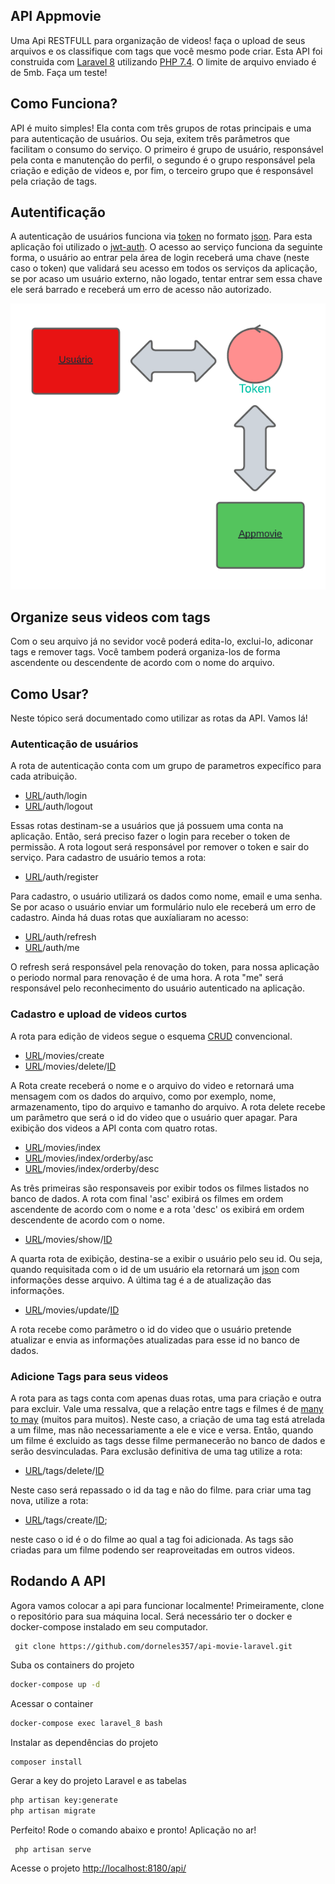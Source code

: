 ## API Appmovie
Uma Api RESTFULL para organização de videos! faça o upload de seus arquivos e os classifique com tags que você mesmo pode criar. Esta API foi construida com [Laravel 8](https://laravel.com/docs/8.x) utilizando [PHP 7.4](https://www.php.net/releases/7_4_0.php). O limite de arquivo enviado é de 5mb. Faça um teste!

## Como Funciona?
API é muito simples! Ela conta com três grupos de rotas principais e uma para autenticação de usuários. Ou seja, exitem três parâmetros que facilitam o consumo do serviço. O primeiro é grupo de usuário, responsável pela conta e manutenção do perfil, o segundo é o grupo responsável pela criação e edição de videos e, por fim, o terceiro grupo que é responsável pela criação de tags.

## Autentificação
A autenticação de usuários funciona via [token](https://pt.wikipedia.org/wiki/Token_(chave_eletr%C3%B4nica)) no formato [json](https://www.json.org/json-en.htmljwt-). Para esta aplicação foi utilizado o [jwt-auth](https://jwt-auth.readthedocs.io/en/develop/). O acesso ao serviço funciona da seguinte forma, o usuário ao entrar pela  área de login receberá uma chave (neste caso o token) que validará seu acesso em todos os serviços da aplicação, se por acaso um usuário externo, não logado, tentar entrar sem essa chave ele será barrado e receberá um erro de acesso não autorizado.

<img src="./public/img/api-auth.png" alt="sequência" width="600">

## Organize seus videos com tags
Com o seu arquivo já no sevidor você poderá edita-lo, exclui-lo, adiconar tags e remover tags. Você tambem poderá organiza-los de forma ascendente ou descendente de acordo com o nome do arquivo.

## Como Usar?
Neste tópico será documentado como utilizar as rotas da API. Vamos lá!
### Autenticação de usuários
A rota de autenticação conta com um grupo de parametros expecífico para cada atribuição.

* [URL](http://localhost:8180)/auth/login   
* [URL](http://localhost:8180)/auth/logout   

Essas rotas destinam-se a usuários que já possuem uma conta na aplicação. Então, será preciso fazer o login para receber o token de permissão. A rota logout será responsável por remover o token e sair do serviço. Para cadastro de usuário temos a rota:

* [URL](http://localhost:8180/api)/auth/register 

Para cadastro, o usuário utilizará os dados como nome, email e uma senha. Se por acaso o usuário enviar um formulário nulo ele receberá um erro de cadastro. Ainda há duas rotas que auxíaliaram no acesso:

* [URL](http://localhost:8180/api)/auth/refresh 
* [URL](http://localhost:8180/api)/auth/me 

O refresh será responsável pela renovação do token, para nossa aplicação o periodo normal para renovação é de uma hora. A rota "me" será responsável pelo reconhecimento do usuário autenticado na aplicação.

### Cadastro e upload de videos curtos
A rota para edição de videos segue o esquema [CRUD](https://developer.mozilla.org/pt-BR/docs/Glossary/CRUD) convencional.

* [URL](http://localhost:8180/api)/movies/create
* [URL](http://localhost:8180/api)/movies/delete/[ID]()

A Rota create receberá o nome e o arquivo do video e retornará uma mensagem com os dados do arquivo, como por exemplo, nome, armazenamento, tipo do arquivo e tamanho do arquivo. A rota delete recebe um parâmetro que será o id do video que o usuário quer apagar. Para exibição dos videos a API conta com quatro rotas.

* [URL](http://localhost:8180/api)/movies/index
* [URL](http://localhost:8180/api)/movies/index/orderby/asc
* [URL](http://localhost:8180/api)/movies/index/orderby/desc

As três primeiras são responsaveis por exibir todos os filmes listados no banco de dados. A rota com final 'asc' exibirá os filmes em ordem ascendente de acordo com o nome e a rota 'desc' os exibirá em ordem descendente de acordo com o nome.

* [URL](http://localhost:8180)/movies/show/[ID]()

A quarta rota de exibição, destina-se a exibir o usuário pelo seu id. Ou seja, quando requisitada com o id de um usuário ela retornará um [json](https://www.json.org/json-en.htmljwt-) com informações desse arquivo. A última tag é a de atualização das informações.

* [URL](http://localhost:8180)/movies/update/[ID]()

A rota recebe como parâmetro o id do video que o usuário pretende atualizar e envia as informações atualizadas para esse id no banco de dados. 
### Adicione Tags para seus videos
A rota para as tags conta com apenas duas rotas, uma para criação e outra para excluir. Vale uma ressalva, que a relação entre tags e filmes é de [many to may](https://en.wikipedia.org/wiki/Many-to-many_(data_model)) (muitos para muitos). Neste caso, a criação de uma tag está atrelada a um filme, mas não necessariamente a ele e vice e versa. Então, quando um filme é excluido as tags desse filme permanecerão no banco de dados e serão desvinculadas. Para exclusão definitiva de uma tag utilize a rota:

* [URL](http://localhost:8180)/tags/delete/[ID]()

Neste caso será repassado o id da tag e não do filme. para criar uma tag nova, utilize a rota:

* [URL](http://localhost:8180)/tags/create/[ID]();

neste caso o id é o do filme ao qual a tag foi adicionada. As tags são criadas para um filme podendo ser reaproveitadas em outros videos.

## Rodando A API
Agora vamos colocar a api para funcionar localmente! Primeiramente, clone o repositório para sua máquina local. Será necessário ter o docker e docker-compose instalado em seu computador.

     git clone https://github.com/dorneles357/api-movie-laravel.git

Suba os containers do projeto
```sh
docker-compose up -d
```

Acessar o container
```sh
docker-compose exec laravel_8 bash
```

Instalar as dependências do projeto
```sh
composer install
```

Gerar a key do projeto Laravel e as tabelas
```sh
php artisan key:generate
php artisan migrate
```
 
Perfeito! Rode o comando abaixo e pronto! Aplicação no ar!
  
     php artisan serve

Acesse o projeto
[http://localhost:8180/api/](http://localhost:8180/api/)
 

<!-- ## Rode a Api junto com uma interface gráfica -->


